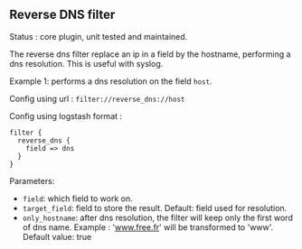 Reverse DNS filter
---

Status : core plugin, unit tested and maintained.

The reverse dns filter replace an ip in a field by the hostname, performing a dns resolution. This is useful with syslog.

Example 1: performs a dns resolution on the field ``host``.

Config using url : ``filter://reverse_dns://host``

Config using logstash format :
````
filter {
  reverse_dns {
    field => dns
  }
}
````

Parameters:

* ``field``: which field to work on.
* ``target_field``: field to store the result. Default: field used for resolution.
* ``only_hostname``: after dns resolution, the filter will keep only the first word of dns name. Example : 'www.free.fr' will be transformed to 'www'. Default value: true
